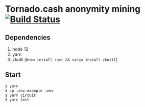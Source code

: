 # Tornado.cash anonymity mining [![Build Status](https://github.com/tornadocash/tornado-anonymity-mining/workflows/build/badge.svg)](https://github.com/tornadocash/tornado-anonymity-mining/actions)

## Dependencies

1. node 12
2. yarn
3. zkutil (`brew install rust && cargo install zkutil`)

## Start

```bash
$ yarn
$ cp .env.example .env
$ yarn circuit
$ yarn test
```

